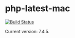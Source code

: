 # php-latest-mac

[![Build Status](https://travis-ci.org/artspb/php-latest-mac.svg?branch=master)](https://travis-ci.org/artspb/php-latest-mac)

Current version: 7.4.5.
